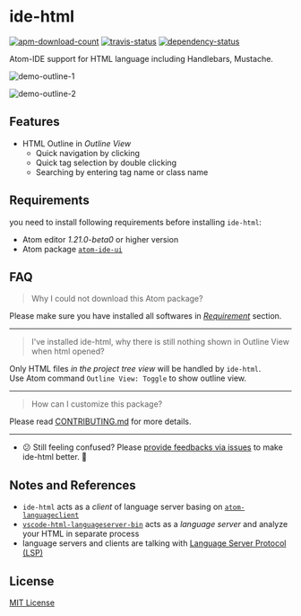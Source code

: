 # ide-html

[![apm-download-count][apm-download-count]][apm-download-link]
[![travis-status][travis-status]][travis-project]
[![dependency-status][david-status]][david-project]

Atom-IDE support for HTML language including Handlebars, Mustache.

![demo-outline-1][demo-outline-1]

![demo-outline-2][demo-outline-2]

## Features

  - HTML Outline in *Outline View*
      - Quick navigation by clicking
      - Quick tag selection by double clicking
      - Searching by entering tag name or class name


## Requirements

you need to install following requirements before installing `ide-html`:

  - Atom editor *1.21.0-beta0* or higher version
  - Atom package [`atom-ide-ui`][atom-ide-ui]


## FAQ

> Why I could not download this Atom package?

Please make sure you have installed all softwares in [*Requirement*](#requirements) section.

---

> I've installed ide-html, why there is still nothing shown in Outline View when html opened?

Only HTML files *in the project tree view* will be handled by `ide-html`. <br/>
Use Atom command `Outline View: Toggle` to show outline view.

---

> How can I customize this package?

Please read [CONTRIBUTING.md][CONTRIBUTING.md] for more details.

---

  - :confused: Still feeling confused? Please [provide feedbacks via issues][create-issue] to make ide-html better. :pray:


## Notes and References
  - `ide-html` acts as a *client* of language server basing on [`atom-languageclient`][atom-languageclient]
  - [`vscode-html-languageserver-bin`][vscode-html-languageserver-bin] acts as a *language server* and analyze your HTML in separate process
  - language servers and clients are talking with [Language Server Protocol (LSP)][lsp]


## License

[MIT License][mit-license]


[apm-download-count]: https://img.shields.io/apm/dm/ide-html.svg "apm-download-count"
[apm-download-link]: https://atom.io/packages/ide-html "apm-download-link"
[travis-status]: https://travis-ci.org/liuderchi/ide-html.svg?branch=master "travis-status"
[travis-project]: https://travis-ci.org/liuderchi/ide-html "travis-project"
[david-status]: https://david-dm.org/liuderchi/ide-html.svg "david-status"
[david-project]: https://david-dm.org/liuderchi/ide-html "david-project"
[demo-outline-1]: https://user-images.githubusercontent.com/4994705/30626662-eb286e4e-9dfd-11e7-9bf6-24d4f5816e79.png "demo-outline-1"
[demo-outline-2]: https://user-images.githubusercontent.com/4994705/30628148-1475ae8e-9e07-11e7-90f3-32231efb93b4.png "demo-outline-2"

[atom-ide-ui]: https://atom.io/packages/atom-ide-ui "atom-ide-ui"
[CONTRIBUTING.md]: https://github.com/liuderchi/ide-html/blob/master/CONTRIBUTING.md "CONTRIBUTING.md"
[create-issue]: https://github.com/liuderchi/ide-html/issues/new "create-issue"

[atom-languageclient]: https://github.com/atom/atom-languageclient "atom-languageclient"
[vscode-html-languageserver-bin]: https://github.com/vscode-langservers/vscode-css-languageserver-bin "vscode-html-languageserver-bin"
[lsp]: http://langserver.org/ "lsp"

[mit-license]: https://liuderchi.mit-license.org/ "mit-license"
